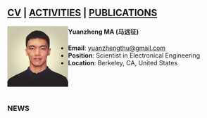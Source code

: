 ## [CV](CV/README.md)   |  [ACTIVITIES](ACTIVATIES/README.md)   |   [PUBLICATIONS](PUBLICATIONS/README.md)
<!-- <img align="left" width="200" src="CV/1708975869150.jpg" />-->
<img align="left" width="138" src="CV/1708975869150.jpg" />


#### **Yuanzheng MA (马远征)**
- **Email**: yuanzhengthu@gmail.com
- **Position**: Scientist in Electronical Engineering
- **Location**: Berkeley, CA, United States

&emsp;

&emsp;

### NEWS

